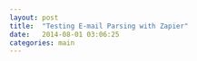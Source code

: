 ```yaml
---
layout: post
title:  "Testing E-mail Parsing with Zapier"
date:   2014-08-01 03:06:25
categories: main
---
```



